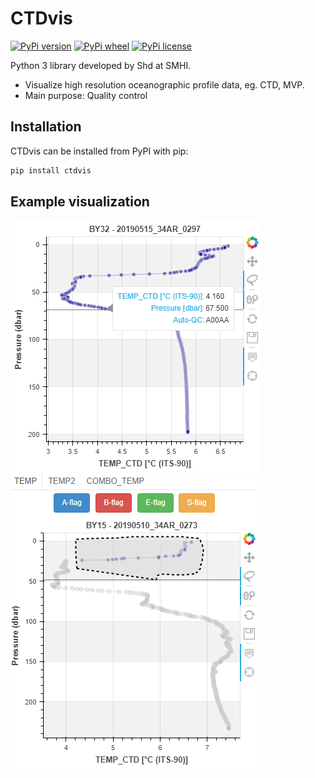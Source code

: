CTDvis
======

[![PyPi version](https://badge.fury.io/py/ctdvis.svg)](https://pypi.python.org/pypi/ctdvis/)
[![PyPi wheel](https://pypip.in/wheel/ctdvis/badge.png)](https://crate.io/packages/ctdvis/)
[![PyPi license](https://pypip.in/license/ctdvis/badge.png)](https://crate.io/packages/ctdvis/)

Python 3 library developed by Shd at SMHI.

- Visualize high resolution oceanographic profile data, eg. CTD, MVP.
- Main purpose: Quality control


Installation
------------

CTDvis can be installed from PyPI with pip:

```bash
pip install ctdvis
```

Example visualization
--------

![Example single_plot](docs/single_plot.PNG) ![Example single_plot](docs/flag_plot.PNG)
